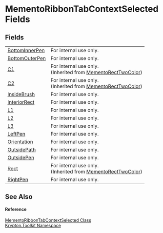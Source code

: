 # MementoRibbonTabContextSelected Fields




## Fields
<table>
<tr>
<td><a href="bb8f3f2f-366a-49f5-4533-815e29ea3706.md">BottomInnerPen</a></td>
<td>For internal use only.</td></tr>
<tr>
<td><a href="4917014d-737d-06f0-81fc-660d75613118.md">BottomOuterPen</a></td>
<td>For internal use only.</td></tr>
<tr>
<td><a href="54a68739-36c3-359d-50d9-62edfae5511b.md">C1</a></td>
<td>For internal use only.<br />(Inherited from <a href="06176e26-a515-98f8-dcf2-9eea1cdf808b.md">MementoRectTwoColor</a>)</td></tr>
<tr>
<td><a href="b9413bca-0d4d-9123-fc09-26ebea8d9584.md">C2</a></td>
<td>For internal use only.<br />(Inherited from <a href="06176e26-a515-98f8-dcf2-9eea1cdf808b.md">MementoRectTwoColor</a>)</td></tr>
<tr>
<td><a href="1cb33581-775e-1851-f12e-c563ba1b5ebd.md">InsideBrush</a></td>
<td>For internal use only.</td></tr>
<tr>
<td><a href="5f660a0a-e62f-8fbb-e39d-d076fb16304b.md">InteriorRect</a></td>
<td>For internal use only.</td></tr>
<tr>
<td><a href="d43cac0c-0b00-6f98-44db-cf622ed85dec.md">L1</a></td>
<td>For internal use only.</td></tr>
<tr>
<td><a href="044042dd-ae89-8416-dede-af328fe9d5a2.md">L2</a></td>
<td>For internal use only.</td></tr>
<tr>
<td><a href="7800b24f-efd0-2b25-9414-057d557b1065.md">L3</a></td>
<td>For internal use only.</td></tr>
<tr>
<td><a href="c5a2c80d-dbc1-08fd-909c-31296fbe71f3.md">LeftPen</a></td>
<td>For internal use only.</td></tr>
<tr>
<td><a href="db92efa2-5cd8-6712-2c41-3358cc9a7f9d.md">Orientation</a></td>
<td>For internal use only.</td></tr>
<tr>
<td><a href="828cf713-ed95-6fb5-cc7e-c486dab719f5.md">OutsidePath</a></td>
<td>For internal use only.</td></tr>
<tr>
<td><a href="6b7b8559-731c-2d06-8062-500fe15c9a3e.md">OutsidePen</a></td>
<td>For internal use only.</td></tr>
<tr>
<td><a href="ddfa9d94-a85a-f639-1904-c975fa381fa3.md">Rect</a></td>
<td>For internal use only.<br />(Inherited from <a href="06176e26-a515-98f8-dcf2-9eea1cdf808b.md">MementoRectTwoColor</a>)</td></tr>
<tr>
<td><a href="15d2b79e-3776-9594-c3f5-a5a89ef4f4e9.md">RightPen</a></td>
<td>For internal use only.</td></tr>
</table>

## See Also


#### Reference
<a href="8f3efbe4-8d04-a7d2-510b-8761cd00f4f4.md">MementoRibbonTabContextSelected Class</a>  
<a href="79d2eac2-21f4-54ff-7552-b20c33c30600.md">Krypton.Toolkit Namespace</a>  
